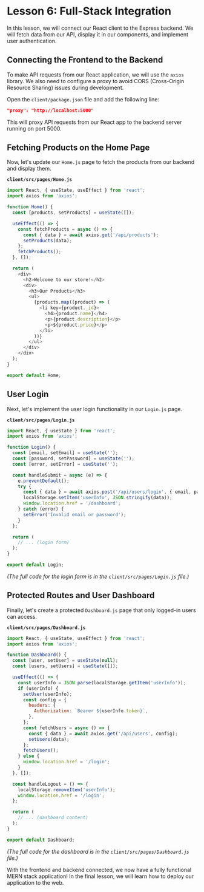 # Lesson 6: Full-Stack Integration

In this lesson, we will connect our React client to the Express backend. We will fetch data from our API, display it in our components, and implement user authentication.

## Connecting the Frontend to the Backend

To make API requests from our React application, we will use the `axios` library. We also need to configure a proxy to avoid CORS (Cross-Origin Resource Sharing) issues during development.

Open the `client/package.json` file and add the following line:

```json
"proxy": "http://localhost:5000"
```

This will proxy API requests from our React app to the backend server running on port 5000.

## Fetching Products on the Home Page

Now, let's update our `Home.js` page to fetch the products from our backend and display them.

**`client/src/pages/Home.js`**
```javascript
import React, { useState, useEffect } from 'react';
import axios from 'axios';

function Home() {
  const [products, setProducts] = useState([]);

  useEffect(() => {
    const fetchProducts = async () => {
      const { data } = await axios.get('/api/products');
      setProducts(data);
    };
    fetchProducts();
  }, []);

  return (
    <div>
      <h2>Welcome to our store!</h2>
      <div>
        <h3>Our Products</h3>
        <ul>
          {products.map((product) => (
            <li key={product._id}>
              <h4>{product.name}</h4>
              <p>{product.description}</p>
              <p>${product.price}</p>
            </li>
          ))}
        </ul>
      </div>
    </div>
  );
}

export default Home;
```

## User Login

Next, let's implement the user login functionality in our `Login.js` page.

**`client/src/pages/Login.js`**
```javascript
import React, { useState } from 'react';
import axios from 'axios';

function Login() {
  const [email, setEmail] = useState('');
  const [password, setPassword] = useState('');
  const [error, setError] = useState('');

  const handleSubmit = async (e) => {
    e.preventDefault();
    try {
      const { data } = await axios.post('/api/users/login', { email, password });
      localStorage.setItem('userInfo', JSON.stringify(data));
      window.location.href = '/dashboard';
    } catch (error) {
      setError('Invalid email or password');
    }
  };

  return (
    // ... (login form)
  );
}

export default Login;
```
*(The full code for the login form is in the `client/src/pages/Login.js` file.)*

## Protected Routes and User Dashboard

Finally, let's create a protected `Dashboard.js` page that only logged-in users can access.

**`client/src/pages/Dashboard.js`**
```javascript
import React, { useState, useEffect } from 'react';
import axios from 'axios';

function Dashboard() {
  const [user, setUser] = useState(null);
  const [users, setUsers] = useState([]);

  useEffect(() => {
    const userInfo = JSON.parse(localStorage.getItem('userInfo'));
    if (userInfo) {
      setUser(userInfo);
      const config = {
        headers: {
          Authorization: `Bearer ${userInfo.token}`,
        },
      };
      const fetchUsers = async () => {
        const { data } = await axios.get('/api/users', config);
        setUsers(data);
      };
      fetchUsers();
    } else {
      window.location.href = '/login';
    }
  }, []);

  const handleLogout = () => {
    localStorage.removeItem('userInfo');
    window.location.href = '/login';
  };

  return (
    // ... (dashboard content)
  );
}

export default Dashboard;
```
*(The full code for the dashboard is in the `client/src/pages/Dashboard.js` file.)*

With the frontend and backend connected, we now have a fully functional MERN stack application! In the final lesson, we will learn how to deploy our application to the web.
